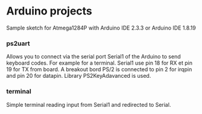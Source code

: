 # Arduino projects

Sample sketch for Atmega1284P with Arduino IDE 2.3.3 or Arduino IDE 1.8.19


### ps2uart

Allows you to connect via the serial port Serial1 of the Arduino to send keyboard codes.
For example for a terminal.
Serial1 use pin 18 for RX et pin 19 for TX from board.
A breakout bord PS/2 is connected to pin 2 for irqpin and pin 20 for datapin.
Library PS2KeyAdavanced is used.

### terminal

Simple terminal reading input from Serial1 and redirected to Serial.

